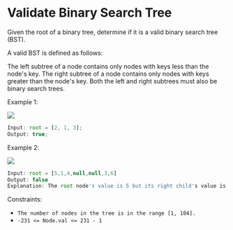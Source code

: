 # Validate Binary Search Tree

Given the root of a binary tree, determine if it is a valid binary search tree (BST).

A valid BST is defined as follows:

The left
subtree
of a node contains only nodes with keys less than the node's key.
The right subtree of a node contains only nodes with keys greater than the node's key.
Both the left and right subtrees must also be binary search trees.

Example 1:

<img src=https://assets.leetcode.com/uploads/2020/12/01/tree1.jpg />

```jsx
Input: root = [2, 1, 3];
Output: true;
```

Example 2:

<img src=https://assets.leetcode.com/uploads/2020/12/01/tree2.jpg />

```jsx
Input: root = [5,1,4,null,null,3,6]
Output: false
Explanation: The root node's value is 5 but its right child's value is 4.
```

Constraints:

- `The number of nodes in the tree is in the range [1, 104].`
- `-231 <= Node.val <= 231 - 1`
